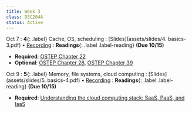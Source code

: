 ```yaml
---
title: Week 3
class: DSC204A
status: Active
---
```



Oct 7
: **4**{: .label} Cache, OS, scheduling
  : [Slides](assets/slides/4. basics-3.pdf) &#8226; [Recording](https://podcast.ucsd.edu/watch/fa25/dsc204a_a00/4)
: **Readings**{: .label .label-reading}  **(Due 10/15)**
  * **Required**: [OSTEP Chapter 22](https://pages.cs.wisc.edu/~remzi/OSTEP/vm-beyondphys-policy.pdf)
  * **Optional**: [OSTEP Chapter 28](https://pages.cs.wisc.edu/~remzi/OSTEP/threads-locks.pdf), [OSTEP Chapter 39](https://pages.cs.wisc.edu/~remzi/OSTEP/file-intro.pdf)



Oct 9
: **5**{: .label} Memory, file systems, cloud computing
  : [Slides](assets/slides/5. basics-4.pdf) &#8226; [Recording](https://podcast.ucsd.edu/watch/fa25/dsc204a_a00/5)
: **Readings**{: .label .label-reading}  **(Due 10/15)**
  * **Required**: [Understanding the cloud computing stack: SaaS, PaaS, and IaaS](https://rapidscale.net/wp-content/uploads/2019/05/Understanding-the-Cloud-Stack-White-Paper.pdf)


